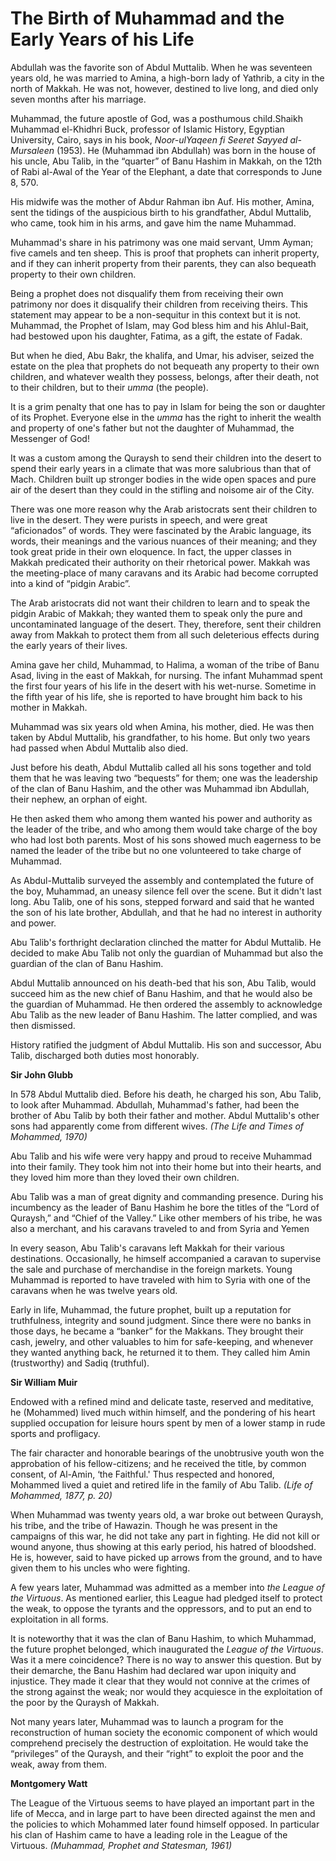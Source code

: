 The Birth of Muhammad and the Early Years of his Life
=====================================================

Abdullah was the favorite son of Abdul Muttalib. When he was seventeen
years old, he was married to Amina, a high-born lady of Yathrib, a city
in the north of Makkah. He was not, however, destined to live long, and
died only seven months after his marriage.

Muhammad, the future apostle of God, was a posthumous child.Shaikh
Muhammad el-Khidhri Buck, professor of Islamic History, Egyptian
University, Cairo, says in his book, *Noor-ul­Yaqeen fi Seeret Sayyed
al-Mursaleen* (1953). He (Muhammad ibn Abdullah) was born in the house
of his uncle, Abu Talib, in the “quarter” of Banu Hashim in Makkah, on
the 12th of Rabi al-Awal of the Year of the Elephant, a date that
corresponds to June 8, 570.

His midwife was the mother of Abdur Rahman ibn Auf. His mother, Amina,
sent the tidings of the auspicious birth to his grandfather, Abdul
Muttalib, who came, took him in his arms, and gave him the name
Muhammad.

Muhammad's share in his patrimony was one maid servant, Umm Ayman; five
camels and ten sheep. This is proof that prophets can inherit property,
and if they can inherit property from their parents, they can also
bequeath property to their own children.

Being a prophet does not disqualify them from receiving their own
patrimony nor does it disqualify their children from receiving theirs.
This statement may appear to be a non-sequitur in this context but it is
not. Muhammad, the Prophet of Islam, may God bless him and his
Ahlul-Bait, had bestowed upon his daughter, Fatima, as a gift, the
estate of Fadak.

But when he died, Abu Bakr, the khalifa, and Umar, his adviser, seized
the estate on the plea that prophets do not bequeath any property to
their own children, and whatever wealth they possess, belongs, after
their death, not to their children, but to their *umma* (the people).

It is a grim penalty that one has to pay in Islam for being the son or
daughter of its Prophet. Everyone else in the *umma* has the right to
inherit the wealth and property of one's father but not the daughter of
Muhammad, the Messenger of God!

It was a custom among the Quraysh to send their children into the desert
to spend their early years in a climate that was more salubrious than
that of Mach. Children built up stronger bodies in the wide open spaces
and pure air of the desert than they could in the stifling and noisome
air of the City.

There was one more reason why the Arab aristocrats sent their children
to live in the desert. They were purists in speech, and were great
“aficionados” of words. They were fascinated by the Arabic language, its
words, their meanings and the various nuances of their meaning; and they
took great pride in their own eloquence. In fact, the upper classes in
Makkah predicated their authority on their rhetorical power. Makkah was
the meeting-place of many caravans and its Arabic had become corrupted
into a kind of “pidgin Arabic”.

The Arab aristocrats did not want their children to learn and to speak
the pidgin Arabic of Makkah; they wanted them to speak only the pure and
uncontaminated language of the desert. They, therefore, sent their
children away from Makkah to protect them from all such deleterious
effects during the early years of their lives.

Amina gave her child, Muhammad, to Halima, a woman of the tribe of Banu
Asad, living in the east of Makkah, for nursing. The infant Muhammad
spent the first four years of his life in the desert with his wet-nurse.
Sometime in the fifth year of his life, she is reported to have brought
him back to his mother in Makkah.

Muhammad was six years old when Amina, his mother, died. He was then
taken by Abdul Muttalib, his grandfather, to his home. But only two
years had passed when Abdul Muttalib also died.

Just before his death, Abdul Muttalib called all his sons together and
told them that he was leaving two “bequests” for them; one was the
leadership of the clan of Banu Hashim, and the other was Muhammad ibn
Abdullah, their nephew, an orphan of eight.

He then asked them who among them wanted his power and authority as the
leader of the tribe, and who among them would take charge of the boy who
had lost both parents. Most of his sons showed much eagerness to be
named the leader of the tribe but no one volunteered to take charge of
Muhammad.

As Abdul-Muttalib surveyed the assembly and contemplated the future of
the boy, Muhammad, an uneasy silence fell over the scene. But it didn't
last long. Abu Talib, one of his sons, stepped forward and said that he
wanted the son of his late brother, Abdullah, and that he had no
interest in authority and power.

Abu Talib's forthright declaration clinched the matter for Abdul
Muttalib. He decided to make Abu Talib not only the guardian of Muhammad
but also the guardian of the clan of Banu Hashim.

Abdul Muttalib announced on his death-bed that his son, Abu Talib, would
succeed him as the new chief of Banu Hashim, and that he would also be
the guardian of Muhammad. He then ordered the assembly to acknowledge
Abu Talib as the new leader of Banu Hashim. The latter complied, and was
then dismissed.

History ratified the judgment of Abdul Muttalib. His son and successor,
Abu Talib, discharged both duties most honorably.

**Sir John Glubb**

In 578 Abdul Muttalib died. Before his death, he charged his son, Abu
Talib, to look after Muhammad. Abdullah, Muhammad's father, had been the
brother of Abu Talib by both their father and mother. Abdul Muttalib's
other sons had apparently come from different wives. *(The Life and
Times of Mohammed, 1970)*

Abu Talib and his wife were very happy and proud to receive Muhammad
into their family. They took him not into their home but into their
hearts, and they loved him more than they loved their own children.

Abu Talib was a man of great dignity and commanding presence. During his
incumbency as the leader of Banu Hashim he bore the titles of the “Lord
of Quraysh,” and “Chief of the Valley.” Like other members of his tribe,
he was also a merchant, and his caravans traveled to and from Syria and
Yemen

In every season, Abu Talib's caravans left Makkah for their various
destinations. Occasionally, he himself accompanied a caravan to
supervise the sale and purchase of merchandise in the foreign markets.
Young Muhammad is reported to have traveled with him to Syria with one
of the caravans when he was twelve years old.

Early in life, Muhammad, the future prophet, built up a reputation for
truthfulness, integrity and sound judgment. Since there were no banks in
those days, he became a “banker” for the Makkans. They brought their
cash, jewelry, and other valuables to him for safe-keeping, and whenever
they wanted anything back, he returned it to them. They called him Amin
(trustworthy) and Sadiq (truthful).

**Sir William Muir**

Endowed with a refined mind and delicate taste, reserved and meditative,
he (Mohammed) lived much within himself, and the pondering of his heart
supplied occupation for leisure hours spent by men of a lower stamp in
rude sports and profligacy.

The fair character and honorable bearings of the unobtrusive youth won
the approbation of his fellow-citizens; and he received the title, by
common consent, of Al-Amin, ‘the Faithful.' Thus respected and honored,
Mohammed lived a quiet and retired life in the family of Abu Talib.
*(Life of Mohammed, 1877, p. 20)*

When Muhammad was twenty years old, a war broke out between Quraysh, his
tribe, and the tribe of Hawazin. Though he was present in the campaigns
of this war, he did not take any part in fighting. He did not kill or
wound anyone, thus showing at this early period, his hatred of
bloodshed. He is, however, said to have picked up arrows from the
ground, and to have given them to his uncles who were fighting.

A few years later, Muhammad was admitted as a member into *the League of
the Virtuous*. As mentioned earlier, this League had pledged itself to
protect the weak, to oppose the tyrants and the oppressors, and to put
an end to exploitation in all forms.

It is noteworthy that it was the clan of Banu Hashim, to which Muhammad,
the future prophet belonged, which inaugurated the *League of the
Virtuous*. Was it a mere coincidence? There is no way to answer this
question. But by their demarche, the Banu Hashim had declared war upon
iniquity and injustice. They made it clear that they would not connive
at the crimes of the strong against the weak; nor would they acquiesce
in the exploitation of the poor by the Quraysh of Makkah.

Not many years later, Muhammad was to launch a program for the
reconstruction of human society the economic component of which would
comprehend precisely the destruction of exploitation. He would take the
“privileges” of the Quraysh, and their “right” to exploit the poor and
the weak, away from them.

**Montgomery Watt**

The League of the Virtuous seems to have played an important part in the
life of Mecca, and in large part to have been directed against the men
and the policies to which Mohammed later found himself opposed. In
particular his clan of Hashim came to have a leading role in the League
of the Virtuous. *(Muhammad, Prophet and Statesman, 1961)*


